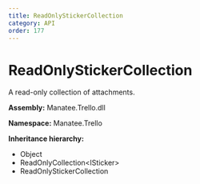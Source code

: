 ```yaml
---
title: ReadOnlyStickerCollection
category: API
order: 177
---
```


# ReadOnlyStickerCollection

A read-only collection of attachments.

**Assembly:** Manatee.Trello.dll

**Namespace:** Manatee.Trello

**Inheritance hierarchy:**

- Object
- ReadOnlyCollection&lt;ISticker&gt;
- ReadOnlyStickerCollection

